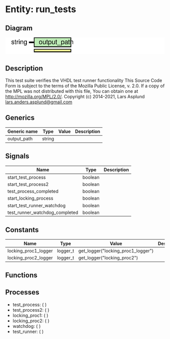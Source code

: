 # Entity: run_tests

## Diagram

![Diagram](run_tests.svg "Diagram")
## Description

This test suite verifies the VHDL test runner functionality
This Source Code Form is subject to the terms of the Mozilla Public
License, v. 2.0. If a copy of the MPL was not distributed with this file,
You can obtain one at http://mozilla.org/MPL/2.0/.
Copyright (c) 2014-2021, Lars Asplund lars.anders.asplund@gmail.com
## Generics

| Generic name | Type   | Value | Description |
| ------------ | ------ | ----- | ----------- |
| output_path  | string |       |             |
## Signals

| Name                            | Type    | Description |
| ------------------------------- | ------- | ----------- |
| start_test_process              | boolean |             |
|  start_test_process2            | boolean |             |
| test_process_completed          | boolean |             |
| start_locking_process           | boolean |             |
| start_test_runner_watchdog      | boolean |             |
|  test_runner_watchdog_completed | boolean |             |
## Constants

| Name                 | Type     | Value                               | Description |
| -------------------- | -------- | ----------------------------------- | ----------- |
| locking_proc1_logger | logger_t |  get_logger("locking_proc1_logger") |             |
| locking_proc2_logger | logger_t |  get_logger("locking_proc2")        |             |
## Functions
## Processes
- test_process: (  )
- test_process2: (  )
- locking_proc1: (  )
- locking_proc2: (  )
- watchdog: (  )
- test_runner: (  )
